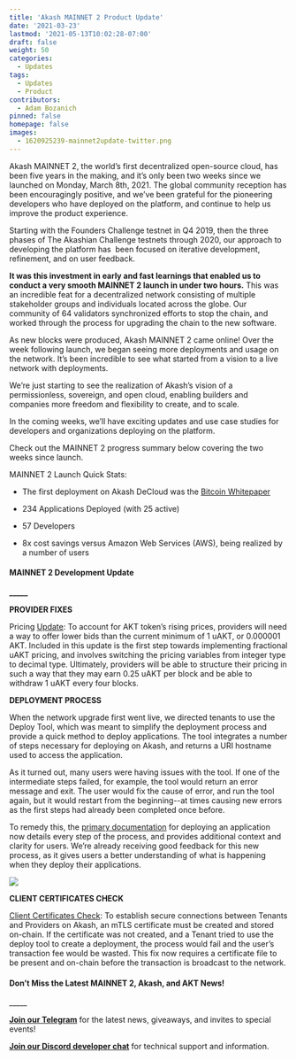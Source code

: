 ```yaml
---
title: 'Akash MAINNET 2 Product Update'
date: '2021-03-23'
lastmod: '2021-05-13T10:02:28-07:00'
draft: false
weight: 50
categories:
  - Updates
tags:
  - Updates
  - Product
contributors:
  - Adam Bozanich
pinned: false
homepage: false
images:
  - 1620925239-mainnet2update-twitter.png
---
```

  
Akash MAINNET 2, the world’s first decentralized open-source cloud, has been five years in the making, and it’s only been two weeks since we launched on Monday, March 8th, 2021. The global community reception has been encouragingly positive, and we’ve been grateful for the pioneering developers who have deployed on the platform, and continue to help us improve the product experience.  

Starting with the Founders Challenge testnet in Q4 2019, then the three phases of The Akashian Challenge testnets through 2020, our approach to developing the platform has  been focused on iterative development, refinement, and on user feedback.  

**It was this investment in early and fast learnings that enabled us to conduct a very smooth MAINNET 2 launch in under two hours.** This was an incredible feat for a decentralized network consisting of multiple stakeholder groups and individuals located across the globe. Our community of 64 validators synchronized efforts to stop the chain, and worked through the process for upgrading the chain to the new software.    

As new blocks were produced, Akash MAINNET 2 came online! Over the week following launch, we began seeing more deployments and usage on the network. It’s been incredible to see what started from a vision to a live network with deployments.  

We’re just starting to see the realization of Akash’s vision of a permissionless, sovereign, and open cloud, enabling builders and companies more freedom and flexibility to create, and to scale.   

In the coming weeks, we’ll have exciting updates and use case studies for developers and organizations deploying on the platform.  

Check out the MAINNET 2 progress summary below covering the two weeks since launch.  

MAINNET 2 Launch Quick Stats:

*   The first deployment on Akash DeCloud was the [Bitcoin Whitepaper](http://7nd4hr8cepabrdvaldd1r4uf04.ingress.sjc1p0.mainnet.akashian.io/)
    
*   234 Applications Deployed (with 25 active)
    
*   57 Developers 
    
*   8x cost savings versus Amazon Web Services (AWS), being realized by a number of users
    

#### **MAINNET 2 Development Update**  
**\_\_\_\_\_**

  
**PROVIDER FIXES**

Pricing [Update](https://github.com/ovrclk/akash/pull/1173): To account for AKT token’s rising prices, providers will need a way to offer lower bids than the current minimum of 1 uAKT, or 0.000001 AKT. Included in this update is the first step towards implementing fractional uAKT pricing, and involves switching the pricing variables from integer type to decimal type. Ultimately, providers will be able to structure their pricing in such a way that they may earn 0.25 uAKT per block and be able to withdraw 1 uAKT every four blocks. 

  
**DEPLOYMENT PROCESS**

When the network upgrade first went live, we directed tenants to use the Deploy Tool, which was meant to simplify the deployment process and provide a quick method to deploy applications. The tool integrates a number of steps necessary for deploying on Akash, and returns a URI hostname used to access the application.  

As it turned out, many users were having issues with the tool. If one of the intermediate steps failed, for example, the tool would return an error message and exit. The user would fix the cause of error, and run the tool again, but it would restart from the beginning--at times causing new errors as the first steps had already been completed once before.   

To remedy this, the [primary documentation](https://docs.akash.network/guides/deploy) for deploying an application now details every step of the process, and provides additional context and clarity for users. We’re already receiving good feedback for this new process, as it gives users a better understanding of what is happening when they deploy their applications.  

![](https://www.datocms-assets.com/45776/1620925200-n1tzov9msniedx0-wv-4opunrhmdgcfbbuunzdekzftogbinlimot0oaw2l5wdlg9kd3edpnmaj3ml7o8mi8kgaiagpncwvg1zy3uv0mwizjffuyr2q1hqhx3rco9cigssohnfs.png)

  
**CLIENT CERTIFICATES CHECK**

[Client Certificates Check](https://github.com/ovrclk/akash/pull/1169): To establish secure connections between Tenants and Providers on Akash, an mTLS certificate must be created and stored on-chain. If the certificate was not created, and a Tenant tried to use the deploy tool to create a deployment, the process would fail and the user’s transaction fee would be wasted. This fix now requires a certificate file to be present and on-chain before the transaction is broadcast to the network.

#### **Don’t Miss the Latest MAINNET 2, Akash, and AKT News!**  
\_\_\_\_\_

[**Join our Telegram**](https://t.me/AkashNW) for the latest news, giveaways, and invites to special events!  

[**Join our Discord developer chat**](https://discord.com/invite/DxftX67) for technical support and information.